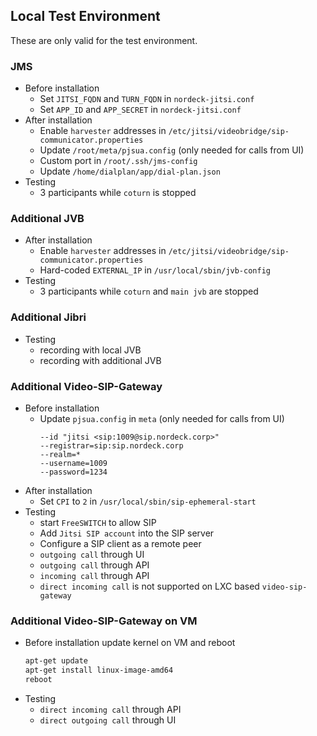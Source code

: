 ## Local Test Environment

These are only valid for the test environment.

### JMS

- Before installation
  - Set `JITSI_FQDN` and `TURN_FQDN` in `nordeck-jitsi.conf`
  - Set `APP_ID` and `APP_SECRET` in `nordeck-jitsi.conf`
- After installation
  - Enable `harvester` addresses in
    `/etc/jitsi/videobridge/sip-communicator.properties`
  - Update `/root/meta/pjsua.config` (only needed for calls from UI)
  - Custom port in `/root/.ssh/jms-config`
  - Update `/home/dialplan/app/dial-plan.json`
- Testing
  - 3 participants while `coturn` is stopped

### Additional JVB

- After installation
  - Enable `harvester` addresses in
    `/etc/jitsi/videobridge/sip-communicator.properties`
  - Hard-coded `EXTERNAL_IP` in `/usr/local/sbin/jvb-config`
- Testing
  - 3 participants while `coturn` and `main jvb` are stopped

### Additional Jibri

- Testing
  - recording with local JVB
  - recording with additional JVB

### Additional Video-SIP-Gateway

- Before installation
  - Update `pjsua.config` in `meta` (only needed for calls from UI)
    ```
    --id "jitsi <sip:1009@sip.nordeck.corp>"
    --registrar=sip:sip.nordeck.corp
    --realm=*
    --username=1009
    --password=1234
    ```
- After installation
  - Set `CPI` to `2` in `/usr/local/sbin/sip-ephemeral-start`
- Testing
  - start `FreeSWITCH` to allow SIP
  - Add `Jitsi SIP account` into the SIP server
  - Configure a SIP client as a remote peer
  - `outgoing call` through UI
  - `outgoing call` through API
  - `incoming call` through API
  - `direct incoming call` is not supported on LXC based `video-sip-gateway`

### Additional Video-SIP-Gateway on VM

- Before installation update kernel on VM and reboot
  ```bash
  apt-get update
  apt-get install linux-image-amd64
  reboot
  ```
- Testing
  - `direct incoming call` through API
  - `direct outgoing call` through UI
